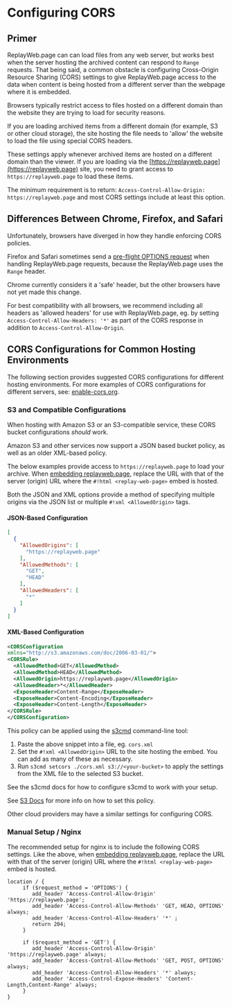 # Configuring CORS

## Primer

ReplayWeb.page can can load files from any web server, but works best when the server hosting the archived content can respond to `Range` requests.  That being said, a common obstacle is configuring Cross-Origin Resource Sharing (CORS) settings to give ReplayWeb.page access to the data when content is being hosted from a different server than the webpage where it is embedded.

Browsers typically restrict access to files hosted on a different domain than the website they are trying to load for security reasons.

If you are loading archived items from a different domain (for example, S3 or other cloud storage), the site hosting the file needs to 'allow' the website to load the file using special CORS headers.

These settings apply whenever archived items are hosted on a different domain than the viewer. If you are loading via the [https://replayweb.page](https://replayweb.page) site, you need to grant access to `https://replayweb.page` to load these items.

The minimum requirement is to return: `Access-Control-Allow-Origin: https://replayweb.page` and most CORS settings include at least this option.

## Differences Between Chrome, Firefox, and Safari

Unfortunately, browsers have diverged in how they handle enforcing CORS policies.

Firefox and Safari sometimes send a [pre-flight OPTIONS request](https://developer.mozilla.org/en-US/docs/Glossary/Preflight_request) when handling ReplayWeb.page requests, because the ReplayWeb.page uses the `Range` header.

Chrome currently considers it a 'safe' header, but the other browsers have not yet made this change.

For best compatibility with all browsers, we recommend including all headers as 'allowed headers' for use with ReplayWeb.page, eg.
by setting `Access-Control-Allow-Headers: '*'` as part of the CORS response in addition to `Access-Control-Allow-Origin`.

## CORS Configurations for Common Hosting Environments

The following section provides suggested CORS configurations for different hosting environments. For more examples of CORS configurations for different servers, see: [enable-cors.org](https://enable-cors.org/).

### S3 and Compatible Configurations

When hosting with Amazon S3 or an S3-compatible service, these CORS bucket configurations _should_ work.

Amazon S3 and other services now support a JSON based bucket policy, as well as an older XML-based policy.

The below examples provide access to `https://replayweb.page` to load your archive. When [embedding replayweb.page](embedding.md), replace the URL with that of the server (origin) URL where the `#!html <replay-web-page>` embed is hosted.

Both the JSON and XML options provide a method of specifying multiple origins via the JSON list or multiple `#!xml <AllowedOrigin>` tags.

#### JSON-Based Configuration

```json
[
  {
    "AllowedOrigins": [
      "https://replayweb.page"
    ],
    "AllowedMethods": [
      "GET",
      "HEAD"
    ],
    "AllowedHeaders": [
      "*"
    ]
  }
]
```

#### XML-Based Configuration

```xml
<CORSConfiguration
xmlns="http://s3.amazonaws.com/doc/2006-03-01/">
<CORSRule>
  <AllowedMethod>GET</AllowedMethod>
  <AllowedMethod>HEAD</AllowedMethod>
  <AllowedOrigin>https://replayweb.page</AllowedOrigin>
  <AllowedHeader>*</AllowedHeader>
  <ExposeHeader>Content-Range</ExposeHeader>
  <ExposeHeader>Content-Encoding</ExposeHeader>
  <ExposeHeader>Content-Length</ExposeHeader>
</CORSRule>
</CORSConfiguration>
```

This policy can be applied using the [s3cmd](https://s3tools.org/usage) command-line tool:

1. Paste the above snippet into a file, eg. `cors.xml`
2. Set the `#!xml <AllowedOrigin>` URL to the site hosting the embed. You can add as many of these as necessary.
3. Run `s3cmd setcors ./cors.xml s3://<your-bucket>` to apply the settings from the XML file to the selected S3 bucket.

See the s3cmd docs for how to configure s3cmd to work with your setup.

See [S3 Docs](https://docs.aws.amazon.com/AmazonS3/latest/userguide/ManageCorsUsing.html) for more info on how to set this policy.

Other cloud providers may have a similar settings for configuring CORS.

### Manual Setup / Nginx

The recommended setup for nginx is to include the following CORS settings. Like the above, when [embedding replayweb.page](embedding.md), replace the URL with that of the server (origin) URL where the `#!html <replay-web-page>` embed is hosted.

```nginx
location / {
     if ($request_method = 'OPTIONS') {
        add_header 'Access-Control-Allow-Origin' 'https://replayweb.page';
        add_header 'Access-Control-Allow-Methods' 'GET, HEAD, OPTIONS' always;
        add_header 'Access-Control-Allow-Headers' '*' ;
        return 204;
     }

     if ($request_method = 'GET') {
        add_header 'Access-Control-Allow-Origin' 'https://replayweb.page' always;
        add_header 'Access-Control-Allow-Methods' 'GET, POST, OPTIONS' always;
        add_header 'Access-Control-Allow-Headers' '*' always;
        add_header 'Access-Control-Expose-Headers' 'Content-Length,Content-Range' always;
     }
}
```
